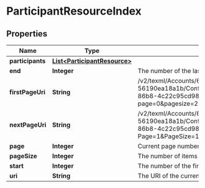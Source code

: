 

# ParticipantResourceIndex


## Properties

| Name | Type | Description | Notes |
|------------ | ------------- | ------------- | -------------|
|**participants** | [**List&lt;ParticipantResource&gt;**](ParticipantResource.md) |  |  [optional] |
|**end** | **Integer** | The number of the last element on the page, zero-indexed. |  [optional] |
|**firstPageUri** | **String** | /v2/texml/Accounts/61bf923e-5e4d-4595-a110-56190ea18a1b/Conferences/6dc6cc1a-1ba1-4351-86b8-4c22c95cd98f/Participants.json?page&#x3D;0&amp;pagesize&#x3D;20 |  [optional] |
|**nextPageUri** | **String** | /v2/texml/Accounts/61bf923e-5e4d-4595-a110-56190ea18a1b/Conferences/6dc6cc1a-1ba1-4351-86b8-4c22c95cd98f/Participants.json?Page&#x3D;1&amp;PageSize&#x3D;1&amp;PageToken&#x3D;MTY4AjgyNDkwNzIxMQ |  [optional] |
|**page** | **Integer** | Current page number, zero-indexed. |  [optional] |
|**pageSize** | **Integer** | The number of items on the page |  [optional] |
|**start** | **Integer** | The number of the first element on the page, zero-indexed. |  [optional] |
|**uri** | **String** | The URI of the current page. |  [optional] |



